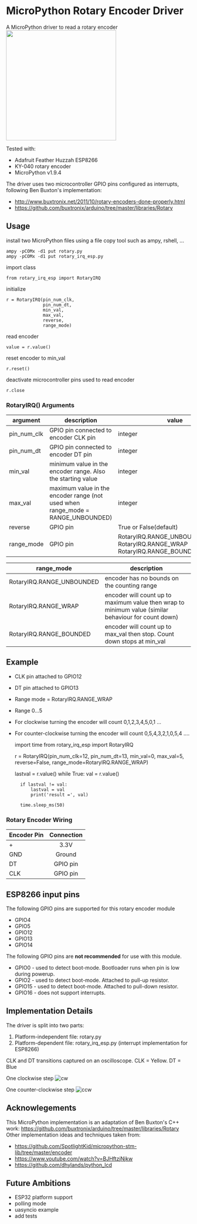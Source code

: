 # MicroPython Rotary Encoder Driver
A MicroPython driver to read a rotary encoder 
<img src="https://user-images.githubusercontent.com/12716600/46682576-bfee3500-cba2-11e8-9bbe-0bd6e341b446.jpg" width="300">

Tested with:
* Adafruit Feather Huzzah ESP8266
* KY-040 rotary encoder
* MicroPython v1.9.4

The driver uses two microcontroller GPIO pins configured as interrupts, following Ben Buxton's implementation:
* http://www.buxtronix.net/2011/10/rotary-encoders-done-properly.html
* https://github.com/buxtronix/arduino/tree/master/libraries/Rotary

## Usage
install two MicroPython files using a file copy tool such as ampy, rshell, ...

    ampy -pCOMx -d1 put rotary.py
    ampy -pCOMx -d1 put rotary_irq_esp.py

import class

    from rotary_irq_esp import RotaryIRQ

initialize

    r = RotaryIRQ(pin_num_clk, 
                  pin_num_dt, 
                  min_val, 
                  max_val, 
                  reverse, 
                  range_mode)
                  
read encoder

    value = r.value()

reset encoder to min_val

    r.reset()

deactivate microcontroller pins used to read encoder  
  
    r.close                  
              
### RotaryIRQ() Arguments
| argument       | description           | value |
|-------------|-------------|---------|
| pin_num_clk      | GPIO pin connected to encoder CLK pin| integer |
| pin_num_dt     | GPIO pin connected to encoder DT pin      |  integer |
| min_val | minimum value in the encoder range. Also the starting value |  integer |
| max_val | maximum value in the encoder range (not used when range_mode = RANGE_UNBOUNDED)      | integer |
| reverse | GPIO pin      | True or False(default) |
| range_mode | GPIO pin      | RotaryIRQ.RANGE_UNBOUNDED(default) RotaryIRQ.RANGE_WRAP RotaryIRQ.RANGE_BOUNDED |


| range_mode | description |
| ------------- | ------------- |
| RotaryIRQ.RANGE_UNBOUNDED | encoder has no bounds on the counting range |
| RotaryIRQ.RANGE_WRAP | encoder will count up to maximum value then wrap to minimum value (similar behaviour for count down) |
| RotaryIRQ.RANGE_BOUNDED |  encoder will count up to max_val then stop.  Count down stops at min_val |

## Example
* CLK pin attached to GPIO12
* DT pin attached to GPIO13
* Range mode = RotaryIRQ.RANGE_WRAP
* Range 0...5

* For clockwise turning the encoder will count 0,1,2,3,4,5,0,1 ...
* For counter-clockwise turning the encoder will count 0,5,4,3,2,1,0,5,4 ....

    import time
    from rotary_irq_esp import RotaryIRQ

    r = RotaryIRQ(pin_num_clk=12, 
                  pin_num_dt=13, 
                  min_val=0, 
                  max_val=5, 
                  reverse=False, 
                  range_mode=RotaryIRQ.RANGE_WRAP)
                  
    lastval = r.value()
    while True:
        val = r.value()
        
        if lastval != val:
            lastval = val
            print('result =', val)
            
        time.sleep_ms(50)
              

### Rotary Encoder Wiring
| Encoder Pin       | Connection           | 
| ------------- |:-------------:| 
| +      | 3.3V | 
| GND     | Ground      |  
| DT | GPIO pin      |  
| CLK | GPIO pin      | 

## ESP8266 input pins
The following GPIO pins are supported for this rotary encoder module
*   GPIO4 
*   GPIO5
*   GPIO12
*   GPIO13
*   GPIO14

The following GPIO pins are **not recommended** for use with this module.
*   GPIO0 - used to detect boot-mode.  Bootloader runs when pin is low during powerup.
*   GPIO2 - used to detect boot-mode.  Attached to pull-up resistor.
*   GPIO15 - used to detect boot-mode.  Attached to pull-down resistor.
*   GPIO16 - does not support interrupts.

## Implementation Details

The driver is split into two parts:
1. Platform-independent file:   rotary.py
2. Platform-dependent file:  rotary_irq_esp.py  (interrupt implementation for ESP8266)

CLK and DT transitions captured on an oscilloscope.  CLK = Yellow. DT = Blue

One clockwise step
![cw](https://user-images.githubusercontent.com/12716600/46682621-e44a1180-cba2-11e8-98b5-9dc2368e1635.png)

One counter-clockwise step
![ccw](https://user-images.githubusercontent.com/12716600/46682653-fe83ef80-cba2-11e8-9a2a-b6ee1f3bdee7.png)

## Acknowlegements
This MicroPython implementation is an adaptation of Ben Buxton's C++ work:
https://github.com/buxtronix/arduino/tree/master/libraries/Rotary
Other implementation ideas and techniques taken from:
* https://github.com/SpotlightKid/micropython-stm-lib/tree/master/encoder
* https://www.youtube.com/watch?v=BJHftzjNjkw
* https://github.com/dhylands/python_lcd

        
## Future Ambitions
* ESP32 platform support
* polling mode
* uasyncio example
* add tests